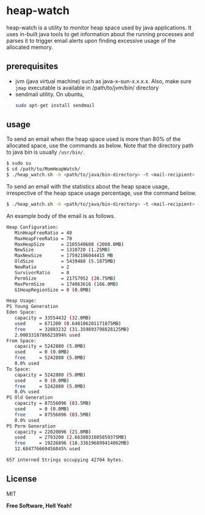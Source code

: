 # heap-watch

heap-watch is a utility to monitor heap space used by java applications. It uses in-built java tools to get information about the running processes and parses it to trigger email alerts upon finding excessive usage of the allocated memory.

## prerequisites
- jvm (java virtual machine) such as java-x-sun-x.x.x.x. Also, make sure `jmap` executable is available in /path/to/jvm/bin/ directory
- sendmail utility. On ubuntu,
    ```sh
    sudo apt-get install sendmail
    ```
    
## usage
To send an email when the heap space used is more than 80% of the allocated space, use the commands as below. Note that the directory path to java bin is usually `/usr/bin/`.
```sh
$ sudo su
$ cd /path/to/MomHeapWatch/
$ ./heap_watch.sh -b <path/to/java/bin-directory> -t <mail-recipient>
```
To send an email with the statistics about the heap space usage, irrespective of the heap space usage percentage, use the command below.
```sh
$ ./heap_watch.sh -b <path/to/java/bin-directory> -t <mail-recipient> -i
```
An example body of the email is as follows.
```sh
Heap Configuration:
   MinHeapFreeRatio = 40
   MaxHeapFreeRatio = 70
   MaxHeapSize      = 2105540608 (2008.0MB)
   NewSize          = 1310720 (1.25MB)
   MaxNewSize       = 17592186044415 MB
   OldSize          = 5439488 (5.1875MB)
   NewRatio         = 2
   SurvivorRatio    = 8
   PermSize         = 21757952 (20.75MB)
   MaxPermSize      = 174063616 (166.0MB)
   G1HeapRegionSize = 0 (0.0MB)

Heap Usage:
PS Young Generation
Eden Space:
   capacity = 33554432 (32.0MB)
   used     = 671200 (0.640106201171875MB)
   free     = 32883232 (31.359893798828125MB)
   2.0003318786621094% used
From Space:
   capacity = 5242880 (5.0MB)
   used     = 0 (0.0MB)
   free     = 5242880 (5.0MB)
   0.0% used
To Space:
   capacity = 5242880 (5.0MB)
   used     = 0 (0.0MB)
   free     = 5242880 (5.0MB)
   0.0% used
PS Old Generation
   capacity = 87556096 (83.5MB)
   used     = 0 (0.0MB)
   free     = 87556096 (83.5MB)
   0.0% used
PS Perm Generation
   capacity = 22020096 (21.0MB)
   used     = 2793200 (2.6638031005859375MB)
   free     = 19226896 (18.336196899414062MB)
   12.684776669456845% used

657 interned Strings occupying 42704 bytes.
```


## License

MIT


**Free Software, Hell Yeah!**
